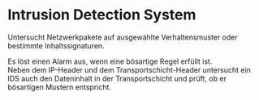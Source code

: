 # Intrusion Detection System

Untersucht Netzwerkpakete auf ausgewählte Verhaltensmuster oder bestimmte Inhaltssignaturen.

Es löst einen Alarm aus, wenn eine bösartige Regel erfüllt ist.\
Neben dem IP-Header und dem Transportschicht-Header untersucht ein IDS auch den Dateninhalt in der Transportschicht und prüft, ob er bösartigen Mustern entspricht.
